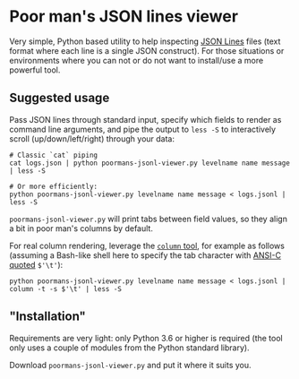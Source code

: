 # Poor man's JSON lines viewer

Very simple, Python based utility to help inspecting [JSON Lines](https://jsonlines.org/) files (text format where each line is a single JSON construct).
For those situations or environments where you can not or do not want to install/use a more powerful tool.


## Suggested usage

Pass JSON lines through standard input,
specify which fields to render as command line arguments,
and pipe the output to `less -S` to interactively scroll (up/down/left/right) through your data:

    # Classic `cat` piping
    cat logs.json | python poormans-jsonl-viewer.py levelname name message | less -S

    # Or more efficiently:
    python poormans-jsonl-viewer.py levelname name message < logs.jsonl | less -S


`poormans-jsonl-viewer.py` will print tabs between field values,
so they align a bit in poor man's columns by default.

For real column rendering, leverage the [`column` tool](https://github.com/util-linux/util-linux),
for example as follows
(assuming a Bash-like shell here to specify the tab character
with [ANSI-C quoted](https://www.gnu.org/software/bash/manual/html_node/ANSI_002dC-Quoting.html) `$'\t'`):

    python poormans-jsonl-viewer.py levelname name message < logs.jsonl | column -t -s $'\t' | less -S


## "Installation"

Requirements are very light:
only Python 3.6 or higher is required
(the tool only uses a couple of modules from the Python standard library).

Download `poormans-jsonl-viewer.py` and put it where it suits you.
